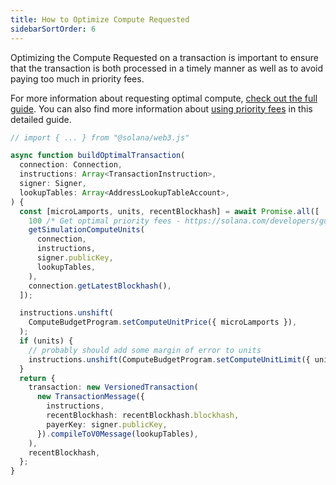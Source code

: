 ```yaml
---
title: How to Optimize Compute Requested
sidebarSortOrder: 6
---
```


Optimizing the Compute Requested on a transaction is important to ensure that
the transaction is both processed in a timely manner as well as to avoid paying
too much in priority fees.

For more information about requesting optimal compute,
[check out the full guide](https://solana.com/developers/guides/advanced/how-to-request-optimal-compute).
You can also find more information about
[using priority fees](https://solana.com/developers/guides/advanced/how-to-use-priority-fees)
in this detailed guide.

```typescript filename="optimize-compute.ts"
// import { ... } from "@solana/web3.js"

async function buildOptimalTransaction(
  connection: Connection,
  instructions: Array<TransactionInstruction>,
  signer: Signer,
  lookupTables: Array<AddressLookupTableAccount>,
) {
  const [microLamports, units, recentBlockhash] = await Promise.all([
    100 /* Get optimal priority fees - https://solana.com/developers/guides/advanced/how-to-use-priority-fees*/,
    getSimulationComputeUnits(
      connection,
      instructions,
      signer.publicKey,
      lookupTables,
    ),
    connection.getLatestBlockhash(),
  ]);

  instructions.unshift(
    ComputeBudgetProgram.setComputeUnitPrice({ microLamports }),
  );
  if (units) {
    // probably should add some margin of error to units
    instructions.unshift(ComputeBudgetProgram.setComputeUnitLimit({ units }));
  }
  return {
    transaction: new VersionedTransaction(
      new TransactionMessage({
        instructions,
        recentBlockhash: recentBlockhash.blockhash,
        payerKey: signer.publicKey,
      }).compileToV0Message(lookupTables),
    ),
    recentBlockhash,
  };
}
```
